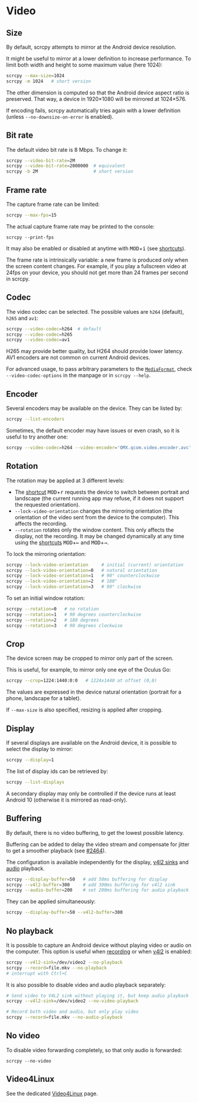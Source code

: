 # Video

## Size

By default, scrcpy attempts to mirror at the Android device resolution.

It might be useful to mirror at a lower definition to increase performance. To
limit both width and height to some maximum value (here 1024):

```bash
scrcpy --max-size=1024
scrcpy -m 1024   # short version
```

The other dimension is computed so that the Android device aspect ratio is
preserved. That way, a device in 1920×1080 will be mirrored at 1024×576.

If encoding fails, scrcpy automatically tries again with a lower definition
(unless `--no-downsize-on-error` is enabled).


## Bit rate

The default video bit rate is 8 Mbps. To change it:

```bash
scrcpy --video-bit-rate=2M
scrcpy --video-bit-rate=2000000  # equivalent
scrcpy -b 2M                     # short version
```


## Frame rate

The capture frame rate can be limited:

```bash
scrcpy --max-fps=15
```

The actual capture frame rate may be printed to the console:

```
scrcpy --print-fps
```

It may also be enabled or disabled at anytime with <kbd>MOD</kbd>+<kbd>i</kbd>
(see [shortcuts](shortcuts.md)).

The frame rate is intrinsically variable: a new frame is produced only when the
screen content changes. For example, if you play a fullscreen video at 24fps on
your device, you should not get more than 24 frames per second in scrcpy.


## Codec

The video codec can be selected. The possible values are `h264` (default),
`h265` and `av1`:

```bash
scrcpy --video-codec=h264  # default
scrcpy --video-codec=h265
scrcpy --video-codec=av1
```

H265 may provide better quality, but H264 should provide lower latency.
AV1 encoders are not common on current Android devices.

For advanced usage, to pass arbitrary parameters to the [`MediaFormat`],
check `--video-codec-options` in the manpage or in `scrcpy --help`.

[`MediaFormat`]: https://developer.android.com/reference/android/media/MediaFormat


## Encoder

Several encoders may be available on the device. They can be listed by:

```bash
scrcpy --list-encoders
```

Sometimes, the default encoder may have issues or even crash, so it is useful to
try another one:

```bash
scrcpy --video-codec=h264 --video-encoder='OMX.qcom.video.encoder.avc'
```


## Rotation

The rotation may be applied at 3 different levels:
 - The [shortcut](shortcuts.md) <kbd>MOD</kbd>+<kbd>r</kbd> requests the
   device to switch between portrait and landscape (the current running app may
   refuse, if it does not support the requested orientation).
 - `--lock-video-orientation` changes the mirroring orientation (the orientation
   of the video sent from the device to the computer). This affects the
   recording.
 - `--rotation` rotates only the window content. This only affects the display,
   not the recording. It may be changed dynamically at any time using the
   [shortcuts](shortcuts.md) <kbd>MOD</kbd>+<kbd>←</kbd> and
   <kbd>MOD</kbd>+<kbd>→</kbd>.

To lock the mirroring orientation:

```bash
scrcpy --lock-video-orientation     # initial (current) orientation
scrcpy --lock-video-orientation=0   # natural orientation
scrcpy --lock-video-orientation=1   # 90° counterclockwise
scrcpy --lock-video-orientation=2   # 180°
scrcpy --lock-video-orientation=3   # 90° clockwise
```

To set an initial window rotation:

```bash
scrcpy --rotation=0   # no rotation
scrcpy --rotation=1   # 90 degrees counterclockwise
scrcpy --rotation=2   # 180 degrees
scrcpy --rotation=3   # 90 degrees clockwise
```

## Crop

The device screen may be cropped to mirror only part of the screen.

This is useful, for example, to mirror only one eye of the Oculus Go:

```bash
scrcpy --crop=1224:1440:0:0   # 1224x1440 at offset (0,0)
```

The values are expressed in the device natural orientation (portrait for a
phone, landscape for a tablet).

If `--max-size` is also specified, resizing is applied after cropping.


## Display

If several displays are available on the Android device, it is possible to
select the display to mirror:

```bash
scrcpy --display=1
```

The list of display ids can be retrieved by:

```bash
scrcpy --list-displays
```

A secondary display may only be controlled if the device runs at least Android
10 (otherwise it is mirrored as read-only).


## Buffering

By default, there is no video buffering, to get the lowest possible latency.

Buffering can be added to delay the video stream and compensate for jitter to
get a smoother playback (see [#2464]).

[#2464]: https://github.com/Genymobile/scrcpy/issues/2464

The configuration is available independently for the display,
[v4l2 sinks](video.md#video4linux) and [audio](audio.md#buffering) playback.

```bash
scrcpy --display-buffer=50   # add 50ms buffering for display
scrcpy --v4l2-buffer=300     # add 300ms buffering for v4l2 sink
scrcpy --audio-buffer=200    # set 200ms buffering for audio playback
```

They can be applied simultaneously:

```bash
scrcpy --display-buffer=50 --v4l2-buffer=300
```


## No playback

It is possible to capture an Android device without playing video or audio on
the computer. This option is useful when [recording](recording.md) or when
[v4l2](#video4linux) is enabled:

```bash
scrcpy --v4l2-sink=/dev/video2 --no-playback
scrcpy --record=file.mkv --no-playback
# interrupt with Ctrl+C
```

It is also possible to disable video and audio playback separately:

```bash
# Send video to V4L2 sink without playing it, but keep audio playback
scrcpy --v4l2-sink=/dev/video2 --no-video-playback

# Record both video and audio, but only play video
scrcpy --record=file.mkv --no-audio-playback
```


## No video

To disable video forwarding completely, so that only audio is forwarded:

```
scrcpy --no-video
```


## Video4Linux

See the dedicated [Video4Linux](v4l2.md) page.
